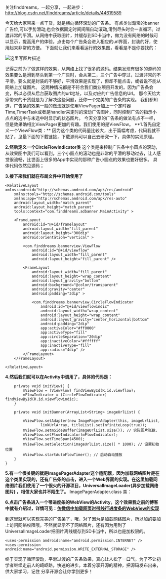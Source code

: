 关注finddreams，一起分享，一起进步：   http://blog.csdn.net/finddreams/article/details/44619589

   今天给大家带来一点干货，就是横向循环滚动的广告条。
   有点类似淘宝的banner广告位,可以手势滑动,也会依据固定时间间隔自动滚动,滑到尽头时会一直循环。过渡非常的平滑。从网络中获取图片，并缓存到SD卡当中，做为没有网络的时候可以显示，提高用户的体验，点击每个广告条会进入相应的url界面，封装的好，使用起来非常的方便。
   下面就让我们来看看运行的效果图，看看是不是你要找的：
   
   ![这里写图片描述](http://img.blog.csdn.net/20150325110434241)

   <p>
   记得之前为了做这样的效果，从网络上找了很多的源码。结果发现有很多的源码的效果要么是滑到尽头到第一个广告时，会从第二，三个广告中穿过，过渡非常的不平滑。要么就是封装的不够好，平滑效果是实现了，但却不能点击，或者说不能从网络上加载图片。
   这两种情况都是不符合我们商业项目开发的。因为广告条会变，所以必须从后台获取图片的url地址，以及对应的广告信息的Url。
   那今天给大家带来的干货就是为了解决这些问题，还你一个完美的广告条的实现。
   我们都知道，广告条的效果一般的做法就是使用ViewPager加上一个定时器Time,TimerTask或者是handler来定时的滚动广告图片，同时控制广告的指示小点点的选中与未选中时显示的状态图片。 
   今天分享的广告条的做法有点不一样，但是效果确相比ViewPager更加的有趣。我们使用的是ViewFlow。
   **1.首先自定义一个ViewFlow类：**
因为这个类的代码量比较大，出于篇幅考虑，代码我就不贴了，见最下面的下载链接，下载源码可以自己去研究一下，具体的实现原理。

**2.然后定义一个CircleFlowIndicator类** 
这个类是来控制广告条中小圆点的滚动，从效果图中我们可以看到，三个小圆点的滚动也是非常的平滑的移动过去，让人感觉很流畅，比世面上很多的App中实现的那种广告小圆点的效果也要好很多。
具体代码依然见源码；

**3.接下来我们就在布局文件中开始使用了**
```
<RelativeLayout xmlns:android="http://schemas.android.com/apk/res/android"
    xmlns:tools="http://schemas.android.com/tools"
    xmlns:app="http://schemas.android.com/apk/res-auto"
    android:layout_width="match_parent"
    android:layout_height="match_parent"
    tools:context="com.finddreams.adbanner.MainActivity" >

    <FrameLayout
        android:id="@+id/framelayout"
        android:layout_width="fill_parent"
        android:layout_height="300dip"
        android:orientation="vertical" >

        <com.finddreams.bannerview.ViewFlow
            android:id="@+id/viewflow"
            android:layout_width="fill_parent"
            android:layout_height="fill_parent" />

        <FrameLayout
            android:layout_width="fill_parent"
            android:layout_height="wrap_content"
            android:layout_gravity="bottom"
            android:background="@color/transparent"
            android:gravity="center"
            android:padding="3dip" >

            <com.finddreams.bannerview.CircleFlowIndicator
                android:id="@+id/viewflowindic"
                android:layout_width="wrap_content"
                android:layout_height="wrap_content"
                android:layout_gravity="center_horizontal|bottom"
                android:padding="2dip"
                app:activeColor="#ff0000"
                app:activeType="fill"
                app:circleSeparation="20dip"
                app:inactiveColor="#ffffff"
                app:inactiveType="fill"
                app:radius="4dip" />
        </FrameLayout>
    </FrameLayout>

</RelativeLayout>
```

**4.然后我们就可以在Activity中调用了，具体的代码是：**
```
	private void initView() {
		mViewFlow = (ViewFlow) findViewById(R.id.viewflow);
		mFlowIndicator = (CircleFlowIndicator) findViewById(R.id.viewflowindic);
	}

	private void initBanner(ArrayList<String> imageUrlList) {
		
		mViewFlow.setAdapter(new ImagePagerAdapter(this, imageUrlList,
				linkUrlArray, titleList).setInfiniteLoop(true));
		mViewFlow.setmSideBuffer(imageUrlList.size()); // 实际图片张数，				
		mViewFlow.setFlowIndicator(mFlowIndicator);
		mViewFlow.setTimeSpan(4500);
		mViewFlow.setSelection(imageUrlList.size() * 1000); // 设置初始位置
		mViewFlow.startAutoFlowTimer(); // 启动自动播放
	}
}
```
**5.有一个很关键的就是ImagePagerAdapter这个适配器，因为加载网络图片是在这个类里实现的，还有广告条的点击，进入一个Web界面的实现。在这里加载网络图片我们使用了一个很火的开源项目，UniversalImageLoader(异步加载网络图片) ，相信大家也并不陌生了。**
ImagePagerAdapter.class 类：


**6.点击广告条进入一个带进度条的WebView的Activity，这个效果我之前的博客中就有介绍过，详情可见：[仿微信中加载网页时带线行进度条的WebView的实现 ](http://blog.csdn.net/finddreams/article/details/44172)**

到这里就可以实现完美的广告条了，哦，对了因为是加载网络图片，所以加的要加上访问网络权限哦，不然就显示不了网络图片，还有因为用到了UniversalImageLoader把图片离线缓存到SD卡当中，所以也是加权限的。
```
<uses-permission android:name="android.permission.INTERNET" />
<uses-permission android:name="android.permission.WRITE_EXTERNAL_STORAGE" />
```
终于实现了循环滚动，平滑过渡的广告条效果，真心让人松了一口气。为了不让初学者继续走前人的崎岖路，快速的进步。本着分享开源的精神，把源码发布出来，供大家学习，记住 分享开源会让你学到更多！



   
   

